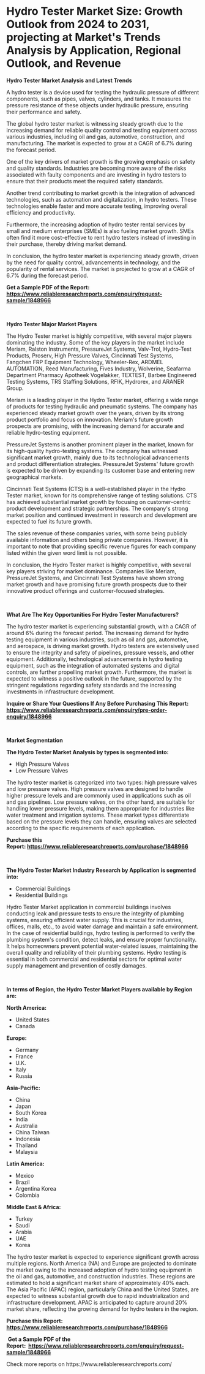 <p><h1>Hydro Tester Market Size: Growth Outlook from 2024 to 2031, projecting at Market's Trends Analysis by Application, Regional Outlook, and Revenue</h1></p><p><strong>Hydro Tester Market Analysis and Latest Trends</strong></p>
<p><p>A hydro tester is a device used for testing the hydraulic pressure of different components, such as pipes, valves, cylinders, and tanks. It measures the pressure resistance of these objects under hydraulic pressure, ensuring their performance and safety.</p><p>The global hydro tester market is witnessing steady growth due to the increasing demand for reliable quality control and testing equipment across various industries, including oil and gas, automotive, construction, and manufacturing. The market is expected to grow at a CAGR of 6.7% during the forecast period.</p><p>One of the key drivers of market growth is the growing emphasis on safety and quality standards. Industries are becoming more aware of the risks associated with faulty components and are investing in hydro testers to ensure that their products meet the required safety standards.</p><p>Another trend contributing to market growth is the integration of advanced technologies, such as automation and digitalization, in hydro testers. These technologies enable faster and more accurate testing, improving overall efficiency and productivity.</p><p>Furthermore, the increasing adoption of hydro tester rental services by small and medium enterprises (SMEs) is also fueling market growth. SMEs often find it more cost-effective to rent hydro testers instead of investing in their purchase, thereby driving market demand.</p><p>In conclusion, the hydro tester market is experiencing steady growth, driven by the need for quality control, advancements in technology, and the popularity of rental services. The market is projected to grow at a CAGR of 6.7% during the forecast period.</p></p>
<p><strong>Get a Sample PDF of the Report:&nbsp; <a href="https://www.reliableresearchreports.com/enquiry/request-sample/1848966">https://www.reliableresearchreports.com/enquiry/request-sample/1848966</a></strong></p>
<p>&nbsp;</p>
<p><strong>Hydro Tester Major Market Players</strong></p>
<p><p>The Hydro Tester market is highly competitive, with several major players dominating the industry. Some of the key players in the market include Meriam, Ralston Instruments, PressureJet Systems, Valv-Trol, Hydro-Test Products, Proserv, High Pressure Valves, Cincinnati Test Systems, Fangchen FRP Equipment Technology, Wheeler-Rex, ARDMEL AUTOMATION, Reed Manufacturing, Fives Industry, Wolverine, Seafarma Department Pharmacy Apotheek Vogelakker, TEXTEST, Barbee Engineered Testing Systems, TRS Staffing Solutions, RFIK, Hydrorex, and ARANER Group.</p><p>Meriam is a leading player in the Hydro Tester market, offering a wide range of products for testing hydraulic and pneumatic systems. The company has experienced steady market growth over the years, driven by its strong product portfolio and focus on innovation. Meriam's future growth prospects are promising, with the increasing demand for accurate and reliable hydro-testing equipment.</p><p>PressureJet Systems is another prominent player in the market, known for its high-quality hydro-testing systems. The company has witnessed significant market growth, mainly due to its technological advancements and product differentiation strategies. PressureJet Systems' future growth is expected to be driven by expanding its customer base and entering new geographical markets.</p><p>Cincinnati Test Systems (CTS) is a well-established player in the Hydro Tester market, known for its comprehensive range of testing solutions. CTS has achieved substantial market growth by focusing on customer-centric product development and strategic partnerships. The company's strong market position and continued investment in research and development are expected to fuel its future growth.</p><p>The sales revenue of these companies varies, with some being publicly available information and others being private companies. However, it is important to note that providing specific revenue figures for each company listed within the given word limit is not possible.</p><p>In conclusion, the Hydro Tester market is highly competitive, with several key players striving for market dominance. Companies like Meriam, PressureJet Systems, and Cincinnati Test Systems have shown strong market growth and have promising future growth prospects due to their innovative product offerings and customer-focused strategies.</p></p>
<p>&nbsp;</p>
<p><strong>What Are The Key Opportunities For Hydro Tester Manufacturers?</strong></p>
<p><p>The hydro tester market is experiencing substantial growth, with a CAGR of around 6% during the forecast period. The increasing demand for hydro testing equipment in various industries, such as oil and gas, automotive, and aerospace, is driving market growth. Hydro testers are extensively used to ensure the integrity and safety of pipelines, pressure vessels, and other equipment. Additionally, technological advancements in hydro testing equipment, such as the integration of automated systems and digital controls, are further propelling market growth. Furthermore, the market is expected to witness a positive outlook in the future, supported by the stringent regulations regarding safety standards and the increasing investments in infrastructure development.</p></p>
<p><strong>Inquire or Share Your Questions If Any Before Purchasing This Report: <a href="https://www.reliableresearchreports.com/enquiry/pre-order-enquiry/1848966">https://www.reliableresearchreports.com/enquiry/pre-order-enquiry/1848966</a></strong></p>
<p>&nbsp;</p>
<p><strong>Market Segmentation</strong></p>
<p><strong>The Hydro Tester Market Analysis by types is segmented into:</strong></p>
<p><ul><li>High Pressure Valves</li><li>Low Pressure Valves</li></ul></p>
<p><p>The hydro tester market is categorized into two types: high pressure valves and low pressure valves. High pressure valves are designed to handle higher pressure levels and are commonly used in applications such as oil and gas pipelines. Low pressure valves, on the other hand, are suitable for handling lower pressure levels, making them appropriate for industries like water treatment and irrigation systems. These market types differentiate based on the pressure levels they can handle, ensuring valves are selected according to the specific requirements of each application.</p></p>
<p><strong>Purchase this Report:&nbsp;<a href="https://www.reliableresearchreports.com/purchase/1848966">https://www.reliableresearchreports.com/purchase/1848966</a></strong></p>
<p>&nbsp;</p>
<p><strong>The Hydro Tester Market Industry Research by Application is segmented into:</strong></p>
<p><ul><li>Commercial Buildings</li><li>Residential Buildings</li></ul></p>
<p><p>Hydro Tester Market application in commercial buildings involves conducting leak and pressure tests to ensure the integrity of plumbing systems, ensuring efficient water supply. This is crucial for industries, offices, malls, etc., to avoid water damage and maintain a safe environment. In the case of residential buildings, hydro testing is performed to verify the plumbing system's condition, detect leaks, and ensure proper functionality. It helps homeowners prevent potential water-related issues, maintaining the overall quality and reliability of their plumbing systems. Hydro testing is essential in both commercial and residential sectors for optimal water supply management and prevention of costly damages.</p></p>
<p>&nbsp;</p>
<p><strong>In terms of Region, the Hydro Tester Market Players available by Region are:</strong></p>
<p>
    <p> <strong> North America: </strong>
        <ul>
            <li>United States</li>
            <li>Canada</li>
        </ul>
        </p> 
    <p> <strong> Europe: </strong>
        <ul>
            <li>Germany</li>
            <li>France</li>
            <li>U.K.</li>
            <li>Italy</li>
            <li>Russia</li>
        </ul>
        </p> 
    <p> <strong> Asia-Pacific: </strong>
        <ul>
            <li>China</li>
            <li>Japan</li>
            <li>South Korea</li>
            <li>India</li>
            <li>Australia</li>
            <li>China Taiwan</li>
            <li>Indonesia</li>
            <li>Thailand</li>
            <li>Malaysia</li>
        </ul>
        </p> 
    <p> <strong> Latin America: </strong>
        <ul>
            <li>Mexico</li>
            <li>Brazil</li>
            <li>Argentina Korea</li>
            <li>Colombia</li>
        </ul>
        </p> 
    <p> <strong> Middle East & Africa: </strong>
        <ul>
            <li>Turkey</li>
            <li>Saudi</li>
            <li>Arabia</li>
            <li>UAE</li>
            <li>Korea</li>
        </ul>
    </p>
    </p>
<p><p>The hydro tester market is expected to experience significant growth across multiple regions. North America (NA) and Europe are projected to dominate the market owing to the increased adoption of hydro testing equipment in the oil and gas, automotive, and construction industries. These regions are estimated to hold a significant market share of approximately 40% each. The Asia Pacific (APAC) region, particularly China and the United States, are expected to witness substantial growth due to rapid industrialization and infrastructure development. APAC is anticipated to capture around 20% market share, reflecting the growing demand for hydro testers in the region.</p></p>
<p><strong>Purchase this Report: <a href="https://www.reliableresearchreports.com/purchase/1848966">https://www.reliableresearchreports.com/purchase/1848966</a></strong></p>
<p>&nbsp;<strong>Get a Sample PDF of the Report:&nbsp;&nbsp;<a href="https://www.reliableresearchreports.com/enquiry/request-sample/1848966">https://www.reliableresearchreports.com/enquiry/request-sample/1848966</a></strong></p>
<p><strong></strong></p>
<p>Check more reports on https://www.reliableresearchreports.com/</p>